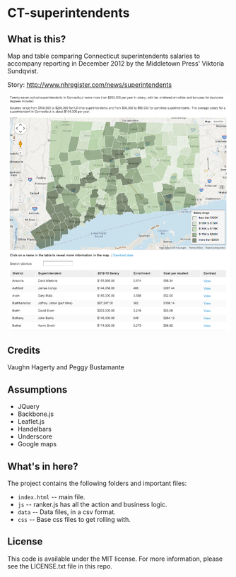 CT-superintendents
========================

What is this?
-------------
Map and table comparing Connecticut superintendents salaries to accompany reporting in December 2012 by the Middletown Press' Viktoria Sundqvist.

Story: http://www.nhregister.com/news/superintendents

![ct map](screenshots/ct.png)

Credits
---------
Vaughn Hagerty and Peggy Bustamante

Assumptions
-----------

* JQuery
* Backbone.js
* Leaflet.js
* Handelbars
* Underscore
* Google maps


What's in here?
---------------

The project contains the following folders and important files:

* ``index.html`` -- main file.
* ``js`` -- ranker.js has all the action and business logic.
* ``data`` -- Data files, in a csv format.
* ``css`` -- Base css files to get rolling with.


License
----------

This code is available under the MIT license. For more information, please see the LICENSE.txt file in this repo.

